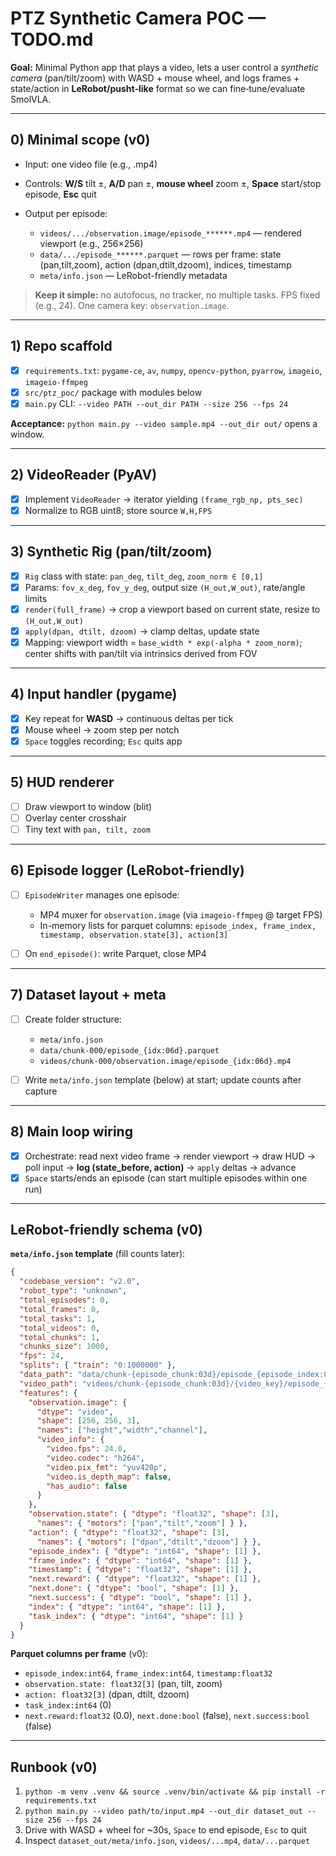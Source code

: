 # PTZ Synthetic Camera POC — TODO.md

**Goal:** Minimal Python app that plays a video, lets a user control a *synthetic camera* (pan/tilt/zoom) with WASD + mouse wheel, and logs frames + state/action in **LeRobot/pusht‑like** format so we can fine‑tune/evaluate SmolVLA.

---

## 0) Minimal scope (v0)

* Input: one video file (e.g., .mp4)
* Controls: **W/S** tilt ±, **A/D** pan ±, **mouse wheel** zoom ±, **Space** start/stop episode, **Esc** quit
* Output per episode:

  * `videos/.../observation.image/episode_******.mp4` — rendered viewport (e.g., 256×256)
  * `data/.../episode_******.parquet` — rows per frame: state (pan,tilt,zoom), action (dpan,dtilt,dzoom), indices, timestamp
  * `meta/info.json` — LeRobot-friendly metadata

> **Keep it simple:** no autofocus, no tracker, no multiple tasks. FPS fixed (e.g., 24). One camera key: `observation.image`.

---

## 1) Repo scaffold

* [x] `requirements.txt`: `pygame-ce`, `av`, `numpy`, `opencv-python`, `pyarrow`, `imageio`, `imageio-ffmpeg`
* [x] `src/ptz_poc/` package with modules below
* [x] `main.py` CLI: `--video PATH --out_dir PATH --size 256 --fps 24`

**Acceptance:** `python main.py --video sample.mp4 --out_dir out/` opens a window.

---

## 2) VideoReader (PyAV)

* [x] Implement `VideoReader` → iterator yielding `(frame_rgb_np, pts_sec)`
* [x] Normalize to RGB uint8; store source `W,H,FPS`

---

## 3) Synthetic Rig (pan/tilt/zoom)

* [x] `Rig` class with state: `pan_deg`, `tilt_deg`, `zoom_norm ∈ [0,1]`
* [x] Params: `fov_x_deg`, `fov_y_deg`, output size `(H_out,W_out)`, rate/angle limits
* [x] `render(full_frame)` → crop a viewport based on current state, resize to `(H_out,W_out)`
* [x] `apply(dpan, dtilt, dzoom)` → clamp deltas, update state
* [x] Mapping: viewport width = `base_width * exp(-alpha * zoom_norm)`; center shifts with pan/tilt via intrinsics derived from FOV

---

## 4) Input handler (pygame)

* [x] Key repeat for **WASD** → continuous deltas per tick
* [x] Mouse wheel → zoom step per notch
* [x] `Space` toggles recording; `Esc` quits app

---

## 5) HUD renderer

* [ ] Draw viewport to window (blit)
* [ ] Overlay center crosshair
* [ ] Tiny text with `pan, tilt, zoom`

---

## 6) Episode logger (LeRobot‑friendly)

* [ ] `EpisodeWriter` manages one episode:

  * MP4 muxer for `observation.image` (via `imageio-ffmpeg` @ target FPS)
  * In-memory lists for parquet columns: `episode_index, frame_index, timestamp, observation.state[3], action[3]`
* [ ] On `end_episode()`: write Parquet, close MP4

---

## 7) Dataset layout + meta

* [ ] Create folder structure:

  * `meta/info.json`
  * `data/chunk-000/episode_{idx:06d}.parquet`
  * `videos/chunk-000/observation.image/episode_{idx:06d}.mp4`
* [ ] Write `meta/info.json` template (below) at start; update counts after capture

---

## 8) Main loop wiring

* [x] Orchestrate: read next video frame → render viewport → draw HUD → poll input → **log (state_before, action)** → `apply` deltas → advance
* [x] `Space` starts/ends an episode (can start multiple episodes within one run)

---

## LeRobot‑friendly schema (v0)

**`meta/info.json` template** (fill counts later):

```json
{
  "codebase_version": "v2.0",
  "robot_type": "unknown",
  "total_episodes": 0,
  "total_frames": 0,
  "total_tasks": 1,
  "total_videos": 0,
  "total_chunks": 1,
  "chunks_size": 1000,
  "fps": 24,
  "splits": { "train": "0:1000000" },
  "data_path": "data/chunk-{episode_chunk:03d}/episode_{episode_index:06d}.parquet",
  "video_path": "videos/chunk-{episode_chunk:03d}/{video_key}/episode_{episode_index:06d}.mp4",
  "features": {
    "observation.image": {
      "dtype": "video",
      "shape": [256, 256, 3],
      "names": ["height","width","channel"],
      "video_info": {
        "video.fps": 24.0,
        "video.codec": "h264",
        "video.pix_fmt": "yuv420p",
        "video.is_depth_map": false,
        "has_audio": false
      }
    },
    "observation.state": { "dtype": "float32", "shape": [3],
      "names": { "motors": ["pan","tilt","zoom"] } },
    "action": { "dtype": "float32", "shape": [3],
      "names": { "motors": ["dpan","dtilt","dzoom"] } },
    "episode_index": { "dtype": "int64", "shape": [1] },
    "frame_index": { "dtype": "int64", "shape": [1] },
    "timestamp": { "dtype": "float32", "shape": [1] },
    "next.reward": { "dtype": "float32", "shape": [1] },
    "next.done": { "dtype": "bool", "shape": [1] },
    "next.success": { "dtype": "bool", "shape": [1] },
    "index": { "dtype": "int64", "shape": [1] },
    "task_index": { "dtype": "int64", "shape": [1] }
  }
}
```

**Parquet columns per frame** (v0):

* `episode_index:int64`, `frame_index:int64`, `timestamp:float32`
* `observation.state: float32[3]` (pan, tilt, zoom)
* `action: float32[3]` (dpan, dtilt, dzoom)
* `task_index:int64` (0)
* `next.reward:float32` (0.0), `next.done:bool` (false), `next.success:bool` (false)

---

## Runbook (v0)

1. `python -m venv .venv && source .venv/bin/activate && pip install -r requirements.txt`
2. `python main.py --video path/to/input.mp4 --out_dir dataset_out --size 256 --fps 24`
3. Drive with WASD + wheel for ~30s, `Space` to end episode, `Esc` to quit
4. Inspect `dataset_out/meta/info.json`, `videos/...mp4`, `data/...parquet`
